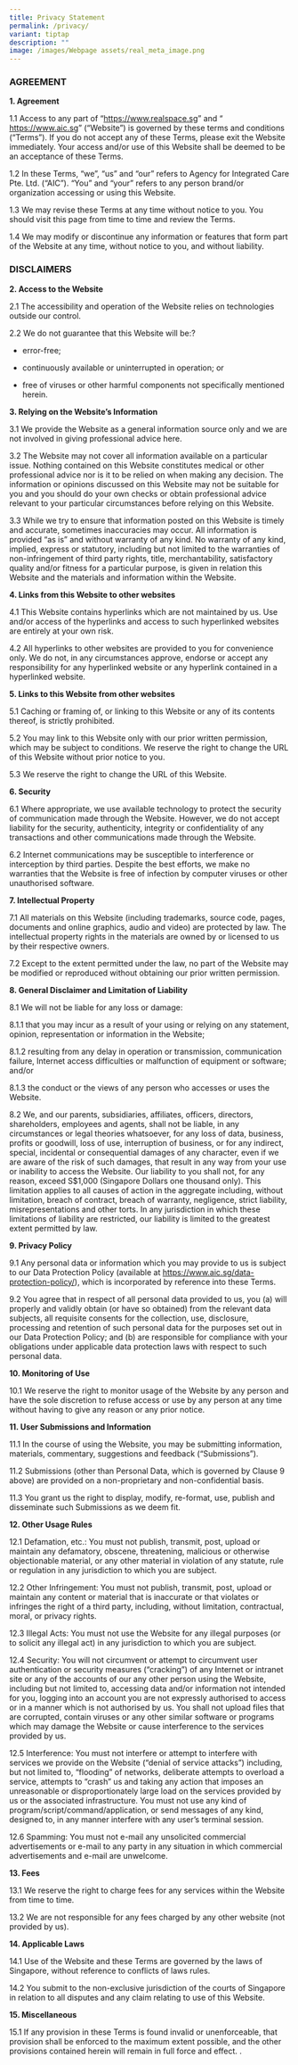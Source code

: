 ```yaml
---
title: Privacy Statement
permalink: /privacy/
variant: tiptap
description: ""
image: /images/Webpage assets/real_meta_image.png
---
```

<h3><strong>AGREEMENT</strong></h3>
<p><strong>1. Agreement</strong>
</p>
<p>1.1 Access to any part of “<a href="https://www.realspace.sg/" rel="noopener noreferrer nofollow" target="_blank">https://www.realspace.sg</a>” and “
<a href="https://www.aic.sg/" rel="noopener noreferrer nofollow" target="_blank">https://www.aic.sg</a>” (“Website”) is governed by these terms and conditions
(“Terms”). If you do not accept any of these Terms, please exit the Website
immediately. Your access and/or use of this Website shall be deemed to
be an acceptance of these Terms.</p>
<p>1.2 In these Terms, “we”, “us” and “our” refers to Agency for Integrated
Care Pte. Ltd. (“AIC”). “You” and “your” refers to any person brand/or
organization accessing or using this Website.</p>
<p>1.3 We may revise these Terms at any time without notice to you. You should
visit this page from time to time and review the Terms.</p>
<p>1.4 We may modify or discontinue any information or features that form
part of the Website at any time, without notice to you, and without liability.</p>
<h3><strong>DISCLAIMERS</strong></h3>
<p><strong>2. Access to the Website</strong>
</p>
<p>2.1 The accessibility and operation of the Website relies on technologies
outside our control.</p>
<p>2.2 We do not guarantee that this Website will be:?</p>
<ul data-tight="true" class="tight">
<li>
<p>error-free;</p>
</li>
<li>
<p>continuously available or uninterrupted in operation; or</p>
</li>
<li>
<p>free of viruses or other harmful components not specifically mentioned
herein.</p>
</li>
</ul>
<p><strong>3. Relying on the Website’s Information</strong>
</p>
<p>3.1 We provide the Website as a general information source only and we
are not involved in giving professional advice here.</p>
<p>3.2 The Website may not cover all information available on a particular
issue. Nothing contained on this Website constitutes medical or other professional
advice nor is it to be relied on when making any decision. The information
or opinions discussed on this Website may not be suitable for you and you
should do your own checks or obtain professional advice relevant to your
particular circumstances before relying on this Website.</p>
<p>3.3 While we try to ensure that information posted on this Website is
timely and accurate, sometimes inaccuracies may occur. All information
is provided “as is” and without warranty of any kind. No warranty of any
kind, implied, express or statutory, including but not limited to the warranties
of non-infringement of third party rights, title, merchantability, satisfactory
quality and/or fitness for a particular purpose, is given in relation this
Website and the materials and information within the Website.</p>
<p><strong>4. Links from this Website to other websites</strong>
</p>
<p>4.1 This Website contains hyperlinks which are not maintained by us. Use
and/or access of the hyperlinks and access to such hyperlinked websites
are entirely at your own risk.</p>
<p>4.2 All hyperlinks to other websites are provided to you for convenience
only. We do not, in any circumstances approve, endorse or accept any responsibility
for any hyperlinked website or any hyperlink contained in a hyperlinked
website.</p>
<p><strong>5. Links to this Website from other websites</strong>
</p>
<p>5.1 Caching or framing of, or linking to this Website or any of its contents
thereof, is strictly prohibited.</p>
<p>5.2 You may link to this Website only with our prior written permission,
which may be subject to conditions. We reserve the right to change the
URL of this Website without prior notice to you.</p>
<p>5.3 We reserve the right to change the URL of this Website.</p>
<p><strong>6. Security</strong>
</p>
<p>6.1 Where appropriate, we use available technology to protect the security
of communication made through the Website. However, we do not accept liability
for the security, authenticity, integrity or confidentiality of any transactions
and other communications made through the Website.</p>
<p>6.2 Internet communications may be susceptible to interference or interception
by third parties. Despite the best efforts, we make no warranties that
the Website is free of infection by computer viruses or other unauthorised
software.</p>
<p><strong>7. Intellectual Property</strong>
</p>
<p>7.1 All materials on this Website (including trademarks, source code,
pages, documents and online graphics, audio and video) are protected by
law. The intellectual property rights in the materials are owned by or
licensed to us by their respective owners.</p>
<p>7.2 Except to the extent permitted under the law, no part of the Website
may be modified or reproduced without obtaining our prior written permission.</p>
<p><strong>8. General Disclaimer and Limitation of Liability</strong>
</p>
<p>8.1 We will not be liable for any loss or damage:</p>
<p>8.1.1 that you may incur as a result of your using or relying on any statement,
opinion, representation or information in the Website;</p>
<p>8.1.2 resulting from any delay in operation or transmission, communication
failure, Internet access difficulties or malfunction of equipment or software;
and/or</p>
<p>8.1.3 the conduct or the views of any person who accesses or uses the
Website.</p>
<p>8.2 We, and our parents, subsidiaries, affiliates, officers, directors,
shareholders, employees and agents, shall not be liable, in any circumstances
or legal theories whatsoever, for any loss of data, business, profits or
goodwill, loss of use, interruption of business, or for any indirect, special,
incidental or consequential damages of any character, even if we are aware
of the risk of such damages, that result in any way from your use or inability
to access the Website. Our liability to you shall not, for any reason,
exceed S$1,000 (Singapore Dollars one thousand only). This limitation applies
to all causes of action in the aggregate including, without limitation,
breach of contract, breach of warranty, negligence, strict liability, misrepresentations
and other torts. In any jurisdiction in which these limitations of liability
are restricted, our liability is limited to the greatest extent permitted
by law.</p>
<p></p>
<p><strong>9. Privacy Policy</strong>
</p>
<p>9.1 Any personal data or information which you may provide to us is subject
to our Data Protection Policy (available at <a href="https://www.aic.sg/data-protection-policy/" rel="noopener noreferrer nofollow" target="_blank">https://www.aic.sg/data-protection-policy/</a>),
which is incorporated by reference into these Terms.</p>
<p>9.2 You agree that in respect of all personal data provided to us, you
(a) will properly and validly obtain (or have so obtained) from the relevant
data subjects, all requisite consents for the collection, use, disclosure,
processing and retention of such personal data for the purposes set out
in our Data Protection Policy; and (b) are responsible for compliance with
your obligations under applicable data protection laws with respect to
such personal data.</p>
<p><strong>10. Monitoring of Use</strong>
</p>
<p>10.1 We reserve the right to monitor usage of the Website by any person
and have the sole discretion to refuse access or use by any person at any
time without having to give any reason or any prior notice.</p>
<p><strong>11. User Submissions and Information</strong>
</p>
<p>11.1 In the course of using the Website, you may be submitting information,
materials, commentary, suggestions and feedback (“Submissions”).</p>
<p>11.2 Submissions (other than Personal Data, which is governed by Clause
9 above) are provided on a non-proprietary and non-confidential basis.</p>
<p>11.3 You grant us the right to display, modify, re-format, use, publish
and disseminate such Submissions as we deem fit.</p>
<p><strong>12. Other Usage Rules</strong>
</p>
<p>12.1 Defamation, etc.: You must not publish, transmit, post, upload or
maintain any defamatory, obscene, threatening, malicious or otherwise objectionable
material, or any other material in violation of any statute, rule or regulation
in any jurisdiction to which you are subject.</p>
<p>12.2 Other Infringement: You must not publish, transmit, post, upload
or maintain any content or material that is inaccurate or that violates
or infringes the right of a third party, including, without limitation,
contractual, moral, or privacy rights.</p>
<p>12.3 Illegal Acts: You must not use the Website for any illegal purposes
(or to solicit any illegal act) in any jurisdiction to which you are subject.</p>
<p>12.4 Security: You will not circumvent or attempt to circumvent user authentication
or security measures (“cracking”) of any Internet or intranet site or any
of the accounts of our any other person using the Website, including but
not limited to, accessing data and/or information not intended for you,
logging into an account you are not expressly authorised to access or in
a manner which is not authorised by us. You shall not upload files that
are corrupted, contain viruses or any other similar software or programs
which may damage the Website or cause interference to the services provided
by us.</p>
<p>12.5 Interference: You must not interfere or attempt to interfere with
services we provide on the Website (“denial of service attacks”) including,
but not limited to, “flooding” of networks, deliberate attempts to overload
a service, attempts to “crash” us and taking any action that imposes an
unreasonable or disproportionately large load on the services provided
by us or the associated infrastructure. You must not use any kind of program/script/command/application,
or send messages of any kind, designed to, in any manner interfere with
any user’s terminal session.</p>
<p>12.6 Spamming: You must not e-mail any unsolicited commercial advertisements
or e-mail to any party in any situation in which commercial advertisements
and e-mail are unwelcome.</p>
<p><strong>13. Fees</strong>
</p>
<p>13.1 We reserve the right to charge fees for any services within the Website
from time to time.</p>
<p>13.2 We are not responsible for any fees charged by any other website
(not provided by us).</p>
<p><strong>14. Applicable Laws</strong>
</p>
<p>14.1 Use of the Website and these Terms are governed by the laws of Singapore,
without reference to conflicts of laws rules.</p>
<p>14.2 You submit to the non-exclusive jurisdiction of the courts of Singapore
in relation to all disputes and any claim relating to use of this Website.</p>
<p><strong>15. Miscellaneous</strong>
</p>
<p>15.1 If any provision in these Terms is found invalid or unenforceable,
that provision shall be enforced to the maximum extent possible, and the
other provisions contained herein will remain in full force and effect.
.</p>